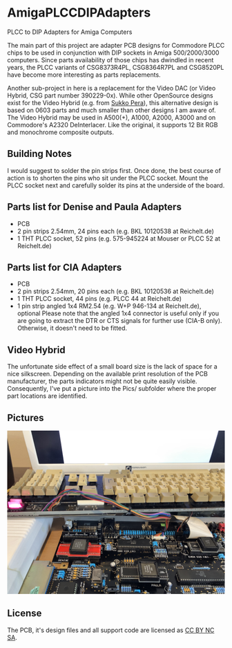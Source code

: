 # AmigaPLCCDIPAdapters
PLCC to DIP Adapters for Amiga Computers

The main part of this project are adapter PCB designs for Commodore PLCC chips to be used in conjunction
with DIP sockets in Amiga 500/2000/3000 computers. Since parts availability of those chips has dwindled in
recent years, the PLCC variants of CSG8373R4PL, CSG8364R7PL and CSG8520PL have become more interesting as
parts replacements.

Another sub-project in here is a replacement for the Video DAC (or Video Hybrid, CSG part number 390229-0x).
While other OpenSource designs exist for the Video Hybrid (e.g. from [Sukko Pera](https://github.com/SukkoPera/OpenAmigaVideoHybrid)), this
alternative design is based on 0603 parts and much smaller than other designs I am aware of. 
The Video Hybrid may be used in A500(+), A1000, A2000, A3000 and on Commodore's A2320 DeInterlacer. Like the
original, it supports 12 Bit RGB and monochrome composite outputs.

## Building Notes

I would suggest to solder the pin strips first. Once done, the best course of action is to shorten the
pins who sit under the PLCC socket. Mount the PLCC socket next and carefully solder its pins at the underside of the board.

## Parts list for Denise and Paula Adapters
- PCB
- 2 pin strips 2.54mm, 24 pins each (e.g. BKL 10120538 at Reichelt.de)
- 1 THT PLCC socket, 52 pins (e.g. 575-945224 at Mouser or PLCC 52 at Reichelt.de)

## Parts list for CIA Adapters
- PCB
- 2 pin strips 2.54mm, 20 pins each (e.g. BKL 10120536 at Reichelt.de)
- 1 THT PLCC socket, 44 pins (e.g. PLCC 44 at Reichelt.de)
- 1 pin strip angled 1x4 RM2.54 (e.g. W+P 946-134 at Reichelt.de), optional
Please note that the angled 1x4 connector is useful only if you are going to extract
the DTR or CTS signals for further use (CIA-B only). Otherwise, it doesn't need to
be fitted.

## Video Hybrid

The unfortunate side effect of a small board size is the lack of space for a nice silkscreen. Depending
on the available print resolution of the PCB manufacturer, the parts indicators might not be quite easily
visible. Consequently, I've put a picture into the Pics/ subfolder where the proper part locations are
identified.


## Pictures

![In A500 Board](https://github.com/HenrykRichter/AmigaPLCCDIPAdapters/raw/main/Pics/Installed_A500plus.JPG)

## License
The PCB, it's design files and all support code are licensed as [CC BY NC SA](https://creativecommons.org/licenses/by-nc-sa/4.0/deed.en).
